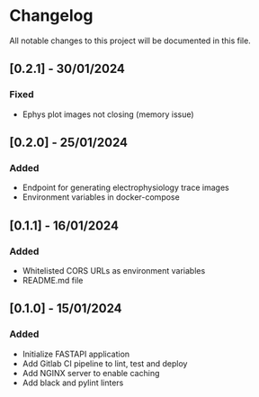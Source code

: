# Changelog

All notable changes to this project will be documented in this file.

## [0.2.1] - 30/01/2024

### Fixed

- Ephys plot images not closing (memory issue)

## [0.2.0] - 25/01/2024

### Added

- Endpoint for generating electrophysiology trace images
- Environment variables in docker-compose

## [0.1.1] - 16/01/2024

### Added

- Whitelisted CORS URLs as environment variables
- README.md file

## [0.1.0] - 15/01/2024

### Added

- Initialize FASTAPI application
- Add Gitlab CI pipeline to lint, test and deploy
- Add NGINX server to enable caching
- Add black and pylint linters

